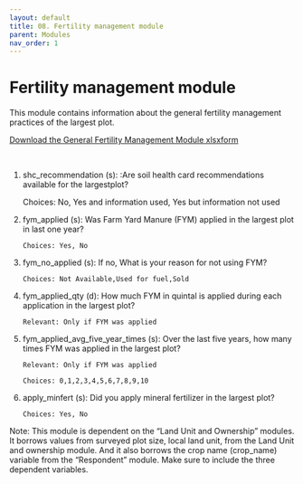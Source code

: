 ```yaml
---
layout: default
title: 08. Fertility management module
parent: Modules
nav_order: 1
---
```


# Fertility management module

This module contains information about the general fertility management practices of the largest plot.

 [Download the General Fertility Management Module xlsxform](Modules/df_fert_mgmt.xlsx)

 
1.  shc_recommendation (s): :Are soil health card recommendations available for the largestplot?

    Choices: No, Yes and information used, Yes but information not used

2.  fym_applied (s):  Was Farm Yard Manure (FYM) applied in the largest  plot in last one year?

        Choices: Yes, No

3.  fym_no_applied (s): If no, What is your reason for not using FYM?

        Choices: Not Available,Used for fuel,Sold

4.  fym_applied_qty (d):    How much FYM in quintal is applied during each application in the largest plot?

        Relevant: Only if FYM was applied


5.  fym_applied_avg_five_year_times (s): Over the last five years, how many times FYM was applied in the largest plot?

        Relevant: Only if FYM was applied
                
        Choices: 0,1,2,3,4,5,6,7,8,9,10


6.  apply_minfert (s): Did you apply mineral fertilizer in the largest plot?

        Choices: Yes, No


<div class = 'alert'>
Note: This module is dependent on the “Land Unit and Ownership” modules. It borrows values from surveyed plot size, local land unit, from the Land Unit and ownership module. And it also borrows the crop name (crop_name) variable from the “Respondent” module. Make sure to include the three dependent variables.
 </div>